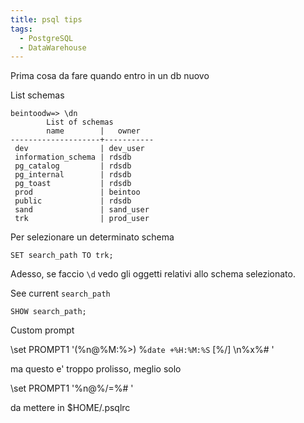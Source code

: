 ```yaml
---
title: psql tips
tags:
  - PostgreSQL
  - DataWarehouse
---
```


Prima cosa da fare quando entro in un db nuovo

List schemas

```
beintoodw=> \dn
        List of schemas
        name        |   owner   
--------------------+-----------
 dev                | dev_user
 information_schema | rdsdb
 pg_catalog         | rdsdb
 pg_internal        | rdsdb
 pg_toast           | rdsdb
 prod               | beintoo
 public             | rdsdb
 sand               | sand_user
 trk                | prod_user
```

Per selezionare un determinato schema

```
SET search_path TO trk;
```

Adesso, se faccio `\d` vedo gli oggetti relativi allo schema selezionato.

See current `search_path`

```
SHOW search_path;
```

Custom prompt

\set PROMPT1 '(%n@%M:%>) %`date +%H:%M:%S` [%/] \n%x%# '

ma questo e' troppo prolisso, meglio solo

\set PROMPT1 '%n@%/=%# '

da mettere in $HOME/.psqlrc

